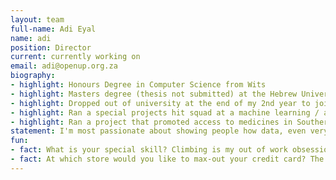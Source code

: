 ```yaml
---
layout: team
full-name: Adi Eyal
name: adi
position: Director
current: currently working on
email: adi@openup.org.za
biography:
- highlight: Honours Degree in Computer Science from Wits
- highlight: Masters degree (thesis not submitted) at the Hebrew University at the Hebrew University in Jerusalem
- highlight: Dropped out of university at the end of my 2nd year to join a start-up during the early stages of the dot com boom
- highlight: Ran a special projects hit squad at a machine learning / artificial intelligence company
- highlight: Ran a project that promoted access to medicines in Southern Africa through information transparency
statement: I'm most passionate about showing people how data, even very boring data, gives a really interesting and informative view of society. My professional bio speaks about working for the 'data dark side', where I worked commercially extracting information from the internet to help the marketing companies sell the usual evil stuff. Then I realised that I have the skills to do much more valuable work. The first project was access to medicines in Northern Africa, and what grew out of there was seeing that data is a very powerful tool, much more so than people realise. As an organisation, I believe that OpenUp is testing boundaries. We are the first ones in this space, and we don't know how things are done, but we are challenging ourselves and challenging the world to do things that no one else has done before.
fun:
- fact: What is your special skill? Climbing is my out of work obsession. 
- fact: At which store would you like to max-out your credit card? The R1 store - imagine how much of everything I could get. 
---
```

